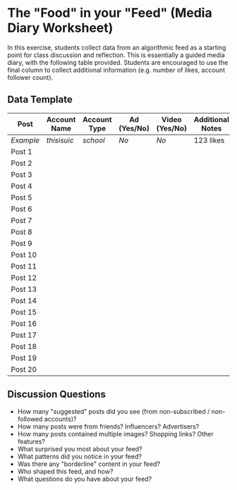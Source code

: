 # The "Food" in your "Feed" (Media Diary Worksheet)

In this exercise, students collect data from an algorithmic feed as a starting point for class discussion and reflection.
This is essentially a guided media diary, with the following table provided.
Students are encouraged to use the final column to collect additional information (e.g. number of likes, account follower count).

## Data Template

| Post | Account Name | Account Type | Ad (Yes/No) | Video (Yes/No) | Additional Notes |
|------|--------------|--------------|-------------|----------------|------------------|
| *Example* | *thisisuic* | *school* | *No* | *No* | 123 likes |
| Post 1 | | | | | |
| Post 2 | | | | | |
| Post 3 | | | | | |
| Post 4 | | | | | |
| Post 5 | | | | | |
| Post 6 | | | | | |
| Post 7 | | | | | |
| Post 8 | | | | | |
| Post 9 | | | | | |
| Post 10 | | | | | |
| Post 11 | | | | | |
| Post 12 | | | | | |
| Post 13 | | | | | |
| Post 14 | | | | | |
| Post 15 | | | | | |
| Post 16 | | | | | |
| Post 17 | | | | | |
| Post 18 | | | | | |
| Post 19 | | | | | |
| Post 20 | | | | | |


## Discussion Questions
* How many "suggested" posts did you see (from non-subscribed / non-followed accounts)?
* How many posts were from friends? Influencers? Advertisers?
* How many posts contained multiple images? Shopping links? Other features?
* What surprised you most about your feed?
* What patterns did you notice in your feed?
* Was there any "borderline" content in your feed?
* Who shaped this feed, and how?
* What questions do you have about your feed?

